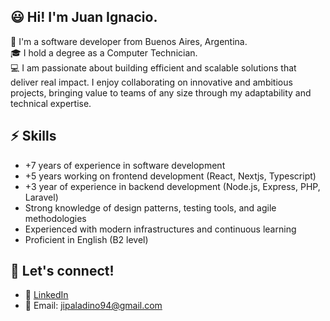 <h2>😃 Hi! I'm Juan Ignacio.</h2>

🏡 I'm a software developer from Buenos Aires, Argentina.  
🎓 I hold a degree as a Computer Technician.  
💻 I am passionate about building efficient and scalable solutions that deliver real impact. I enjoy collaborating on innovative and ambitious projects, bringing value to teams of any size through my adaptability and technical expertise.


## ⚡ **Skills**
- +7 years of experience in software development
- +5 years working on frontend development (React, Nextjs, Typescript)
- +3 year of experience in backend development (Node.js, Express, PHP, Laravel)
- Strong knowledge of design patterns, testing tools, and agile methodologies
- Experienced with modern infrastructures and continuous learning
- Proficient in English (B2 level)


## 🌟 **Let's connect!**
- 💼 [LinkedIn](https://www.linkedin.com/in/juan-ignacio-paladino)
- 📧 Email: [jipaladino94@gmail.com](mailto:jipaladino94@gmail.com)
